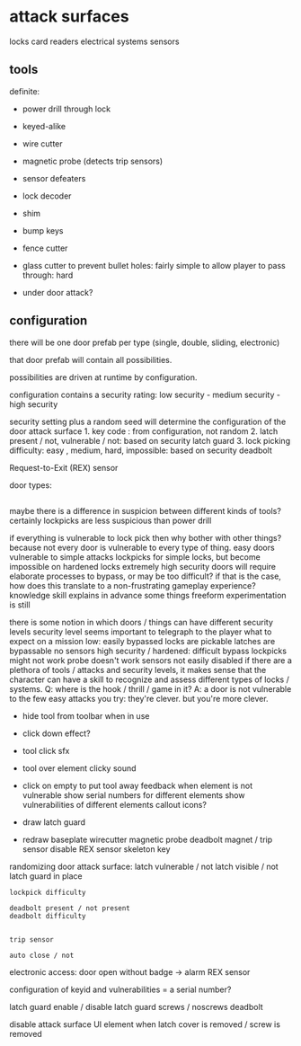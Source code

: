 # attack surfaces
locks
card readers
electrical systems
sensors

## tools
definite:
* power drill through lock
* keyed-alike
* wire cutter
* magnetic probe (detects trip sensors)
* sensor defeaters
* lock decoder

* shim
* bump keys
* fence cutter
* glass cutter
    to prevent bullet holes: fairly simple
    to allow player to pass through: hard
* under door attack?

## configuration

there will be one door prefab per type (single, double, sliding, electronic)

that door prefab will contain all possibilities.

possibilities are driven at runtime by configuration.

configuration contains a security rating:
    low security - medium security - high security

security setting plus a random seed will determine the configuration of the door attack surface
    1. key code : from configuration, not random
    2. latch present / not, vulnerable / not: based on security
        latch guard
    3. lock picking difficulty: easy , medium, hard, impossible: based on security
    deadbolt

Request-to-Exit (REX) sensor 

door types:



##

maybe there is a difference in suspicion between different kinds of tools?
    certainly lockpicks are less suspicious than power drill

if everything is vulnerable to lock pick then why bother with other things?
    because not every door is vulnerable to every type of thing.
    easy doors vulnerable to simple attacks
    lockpicks for simple locks, but become impossible on hardened locks
    extremely high security doors will require elaborate processes to bypass, or may be too difficult?
if that is the case, how does this translate to a non-frustrating gameplay experience?
    knowledge skill explains in advance some things
    freeform experimentation is still 

there is some notion in which doors / things can have different security levels
    security level seems important to telegraph to the player what to expect on a mission
    low: easily bypassed
        locks are pickable
        latches are bypassable
        no sensors
    high security / hardened: difficult bypass
        lockpicks might not work
        probe doesn't work
        sensors not easily disabled
if there are a plethora of tools / attacks and security levels, it makes sense that the character can have a skill to 
    recognize and assess different types of locks / systems.
    Q: where is the hook / thrill / game in it?
    A: a door is not vulnerable to the few easy attacks you try: they're clever. but you're more clever.




* hide tool from toolbar when in use
* click down effect?
* tool click sfx
* tool over element clicky sound
* click on empty to put tool away
feedback when element is not vulnerable
show serial numbers for different elements
show vulnerabilities of different elements
    callout icons?

* draw latch guard
* redraw baseplate
wirecutter
magnetic probe
deadbolt
magnet / trip sensor disable
REX sensor
skeleton key

randomizing door attack surface:
    latch vulnerable / not
    latch visible / not
    latch guard in place

    lockpick difficulty

    deadbolt present / not present 
    deadbolt difficulty


    trip sensor

    auto close / not

electronic access:
    door open without badge -> alarm
    REX sensor


configuration of keyid and vulnerabilities = a serial number?

latch guard enable / disable
latch guard screws / noscrews
deadbolt

disable attack surface UI element when latch cover is removed / screw is removed
